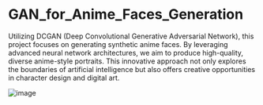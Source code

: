 # GAN_for_Anime_Faces_Generation
Utilizing DCGAN (Deep Convolutional Generative Adversarial Network), this project focuses on generating synthetic anime faces. By leveraging advanced neural network architectures, we aim to produce high-quality, diverse anime-style portraits. This innovative approach not only explores the boundaries of artificial intelligence but also offers creative opportunities in character design and digital art.

![image](https://github.com/HowardNguyen29/GAN_for_Anime_Faces_Generation/assets/144277909/6432bece-3abd-42fd-9598-04c3c5a68eb6)

